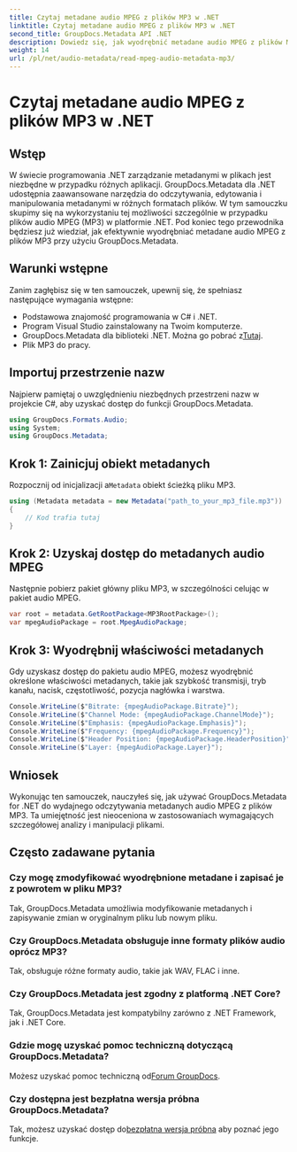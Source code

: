```yaml
---
title: Czytaj metadane audio MPEG z plików MP3 w .NET
linktitle: Czytaj metadane audio MPEG z plików MP3 w .NET
second_title: GroupDocs.Metadata API .NET
description: Dowiedz się, jak wyodrębnić metadane audio MPEG z plików MP3 w platformie .NET przy użyciu GroupDocs.Metadata. Zwiększ swoje możliwości analizy plików.
weight: 14
url: /pl/net/audio-metadata/read-mpeg-audio-metadata-mp3/
---
```


# Czytaj metadane audio MPEG z plików MP3 w .NET

## Wstęp
W świecie programowania .NET zarządzanie metadanymi w plikach jest niezbędne w przypadku różnych aplikacji. GroupDocs.Metadata dla .NET udostępnia zaawansowane narzędzia do odczytywania, edytowania i manipulowania metadanymi w różnych formatach plików. W tym samouczku skupimy się na wykorzystaniu tej możliwości szczególnie w przypadku plików audio MPEG (MP3) w platformie .NET. Pod koniec tego przewodnika będziesz już wiedział, jak efektywnie wyodrębniać metadane audio MPEG z plików MP3 przy użyciu GroupDocs.Metadata.
## Warunki wstępne
Zanim zagłębisz się w ten samouczek, upewnij się, że spełniasz następujące wymagania wstępne:
- Podstawowa znajomość programowania w C# i .NET.
- Program Visual Studio zainstalowany na Twoim komputerze.
-  GroupDocs.Metadata dla biblioteki .NET. Można go pobrać z[Tutaj](https://releases.groupdocs.com/metadata/net/).
- Plik MP3 do pracy.
## Importuj przestrzenie nazw
Najpierw pamiętaj o uwzględnieniu niezbędnych przestrzeni nazw w projekcie C#, aby uzyskać dostęp do funkcji GroupDocs.Metadata.
```csharp
using GroupDocs.Formats.Audio;
using System;
using GroupDocs.Metadata;
```
## Krok 1: Zainicjuj obiekt metadanych
 Rozpocznij od inicjalizacji a`Metadata` obiekt ścieżką pliku MP3.
```csharp
using (Metadata metadata = new Metadata("path_to_your_mp3_file.mp3"))
{
    // Kod trafia tutaj
}
```
## Krok 2: Uzyskaj dostęp do metadanych audio MPEG
Następnie pobierz pakiet główny pliku MP3, w szczególności celując w pakiet audio MPEG.
```csharp
var root = metadata.GetRootPackage<MP3RootPackage>();
var mpegAudioPackage = root.MpegAudioPackage;
```
## Krok 3: Wyodrębnij właściwości metadanych
Gdy uzyskasz dostęp do pakietu audio MPEG, możesz wyodrębnić określone właściwości metadanych, takie jak szybkość transmisji, tryb kanału, nacisk, częstotliwość, pozycja nagłówka i warstwa.
```csharp
Console.WriteLine($"Bitrate: {mpegAudioPackage.Bitrate}");
Console.WriteLine($"Channel Mode: {mpegAudioPackage.ChannelMode}");
Console.WriteLine($"Emphasis: {mpegAudioPackage.Emphasis}");
Console.WriteLine($"Frequency: {mpegAudioPackage.Frequency}");
Console.WriteLine($"Header Position: {mpegAudioPackage.HeaderPosition}");
Console.WriteLine($"Layer: {mpegAudioPackage.Layer}");
```
## Wniosek
Wykonując ten samouczek, nauczyłeś się, jak używać GroupDocs.Metadata for .NET do wydajnego odczytywania metadanych audio MPEG z plików MP3. Ta umiejętność jest nieoceniona w zastosowaniach wymagających szczegółowej analizy i manipulacji plikami.

## Często zadawane pytania
### Czy mogę zmodyfikować wyodrębnione metadane i zapisać je z powrotem w pliku MP3?
Tak, GroupDocs.Metadata umożliwia modyfikowanie metadanych i zapisywanie zmian w oryginalnym pliku lub nowym pliku.
### Czy GroupDocs.Metadata obsługuje inne formaty plików audio oprócz MP3?
Tak, obsługuje różne formaty audio, takie jak WAV, FLAC i inne.
### Czy GroupDocs.Metadata jest zgodny z platformą .NET Core?
Tak, GroupDocs.Metadata jest kompatybilny zarówno z .NET Framework, jak i .NET Core.
### Gdzie mogę uzyskać pomoc techniczną dotyczącą GroupDocs.Metadata?
 Możesz uzyskać pomoc techniczną od[Forum GroupDocs](https://forum.groupdocs.com/c/metadata/14).
### Czy dostępna jest bezpłatna wersja próbna GroupDocs.Metadata?
 Tak, możesz uzyskać dostęp do[bezpłatna wersja próbna](https://releases.groupdocs.com/) aby poznać jego funkcje.